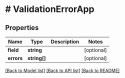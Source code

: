 # # ValidationErrorApp

## Properties

Name | Type | Description | Notes
------------ | ------------- | ------------- | -------------
**field** | **string** |  | [optional]
**errors** | **string[]** |  | [optional]

[[Back to Model list]](../../../README.md#models) [[Back to API list]](../../../README.md#endpoints) [[Back to README]](../../../README.md)
